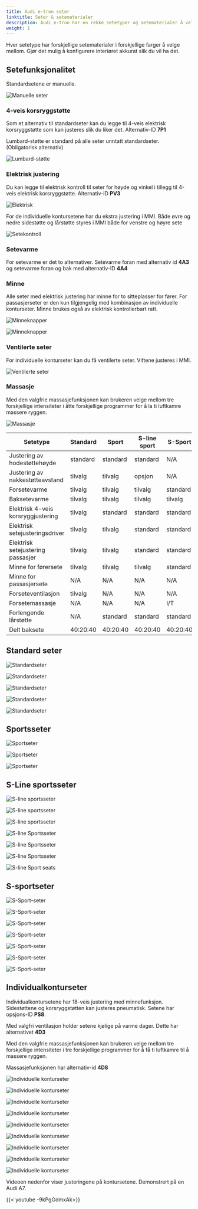 ```yaml
---
title: Audi e-tron seter
linktitle: Seter & setematerialer
description: Audi e-tron har en rekke setetyper og setematerialer å velge mellom
weight: 1
---
```


Hver setetype har forskjellige setematerialer i forskjellige farger å velge mellom. Gjør det mulig å konfigurere interiøret akkurat slik du vil ha det.

## Setefunksjonalitet

Standardsetene er manuelle.

![Manuelle seter](seats_control_manual.jpg "Manuell sete med manuell kontroll av høyde og vinkel")

### 4-veis korsryggstøtte

Som et alternativ til standardseter kan du legge til 4-veis elektrisk korsryggstøtte som kan justeres slik du liker det. Alternativ-ID **7P1**

Lumbard-støtte er standard på alle seter unntatt standardseter. (Obligatorisk alternativ)

![Lumbard-støtte](seats_control_manualwithlumbard.jpg "Manuell sete med elektrisk korsryggjustering")

### Elektrisk justering

Du kan legge til elektrisk kontroll til seter for høyde og vinkel i tillegg til 4-veis elektrisk korsryggstøtte. Alternativ-ID **PV3**

![Elektrisk](seats_control_electricwithlumbard.jpg "Elektriske seter med elektrisk lumbardkontroll")

For de individuelle kontursetene har du ekstra justering i MMI.
Både øvre og nedre sidestøtte og lårstøtte styres i MMI både for venstre og høyre sete

![Setekontroll](seats_control_plus.jpg "Elektrisk justering av individuelle konturseter")

### Setevarme

For setevarme er det to alternativer. Setevarme foran med alternativ id **4A3** og setevarme foran og bak med
alternativ-ID **4A4**

### Minne

Alle seter med elektrisk justering har minne for to sitteplasser for fører. For passasjerseter er den kun tilgjengelig med kombinasjon
av individuelle konturseter. Minne brukes også av elektrisk kontrollerbart ratt.

![Minneknapper](memory_left.jpg "Forhåndsinnstilt minne i førerdøren")

![Minneknapper](memory_right.jpg "Forhåndsinnstilt minne i passasjerdør")

### Ventilerte seter

For individuelle konturseter kan du få ventilerte seter. Viftene justeres i MMI.

![Ventilerte seter](ventilationcontrol.jpg "Ventilasjonen styres i mmi")

### Massasje

Med den valgfrie massasjefunksjonen kan brukeren velge mellom tre forskjellige intensiteter i åtte forskjellige programmer for å la ti luftkamre massere ryggen.

![Massasje](massage.jpg "Massasjekontroll i MMI")

| **Setetype** | **Standard** | **Sport** | **S-line sport**| **S-Sport** | **Contur** |
|-------|-------|-------|-------|-------|-------|
|Justering av hodestøttehøyde| standard | standard | standard |N/A |standard |
|Justering av nakkestøtteavstand| tilvalg | tilvalg |opsjon |N/A |standard |
|Forsetevarme| tilvalg | tilvalg | tilvalg |standard | standard |
|Baksetevarme| tilvalg | tilvalg | tilvalg | tilvalg | tilvalg |
|Elektrisk 4-veis korsryggjustering |tilvalg | standard | standard |standard | standard |
|Elektrisk setejusteringsdriver | tilvalg | tilvalg | standard |standard | standard |
|Elektrisk setejustering passasjer | tilvalg | tilvalg | standard |standard | standard |
|Minne for førersete | tilvalg | tilvalg | tilvalg | standard | standard |
|Minne for passasjersete | N/A | N/A | N/A |N/A | standard |
|Forseteventilasjon| tilvalg | N/A | N/A |N/A |tilvalg |
|Forsetemassasje| N/A | N/A | N/A |I/T |tilvalg |
|Forlengende lårstøtte |N/A | standard |standard |standard | standard |
|Delt baksete | 40:20:40 | 40:20:40 | 40:20:40 |40:20:40 | 40:20:40 |

## Standard seter

![Standardseter](seats_standard_1.jpg "Standardseter i beige skinn")

![Standardseter](seats_standard_2.jpg "Standardseter i sort skinn")

![Standardseter](seats_standard_3.jpg "Standardseter i brunt skinn")

![Standardseter](seats_standard_4.jpg "Standardseter i stoff")

![Standardseter](seats_standard_5.jpg "Standardseter i stoff")

## Sportsseter

![Sportseter](seats_sportseats_1.jpg "Sportseter i svart Valcona-skinn")

![Sportseter](seats_sportseats_2.jpg "Sportseter i svart Valcona-skinn")

![Sportseter](seats_sportseats_3.jpg "Sportseter i Alcantara")

## S-Line sportsseter

![S-line sportsseter](seats_slinesportseats_1.jpg "S-line sportsseter")

![S-line sportsseter](seats_slinesportseats_2.jpg "S-line sportsseter")

![S-line sportsseter](seats_slinesportseats_3.jpg "S-line sportsseter")

![S-line Sportsseter](seats_slinesportseats_4.jpg "S-line Sportsseter med Alcantara Frequenz/skinn")

![S-line Sportsseter](seats_slinesportseats_5.jpg "S-line Sportsseter med Alcantara Frequenz/skinn")

![S-line Sportsseter](seats_slinesportseats_6.jpg "S-line Sportsseter med Alcantara Frequenz/skinn")

![S-line Sport seats](seats_slinesportseats_7.jpg "S-line Sportsseter med Alcantara Frequenz/skinn og oransje søm fra 2022 Black edition")

## S-sportseter

![S-Sport-seter](seats_ssportseats_5.jpg "S-Sport-seter i svart Valcona-skinn")

![S-Sport-seter](seats_ssportseats_6.jpg "S-Sport-seter i svart Valcona-skinn")

![S-Sport-seter](seats_ssportseats_1.jpg "S-Sport-seter i svart Valcona-skinn")

![S-Sport-seter](seats_ssportseats_2.jpg "S-Sport-seter i rotorgrå Valcona-skinn")

![S-Sport-seter](seats_ssportseats_3.jpg "S-Sport-seter i rotorgrå Valcona-skinn")

![S-Sport-seter](seats_ssportseats_4.jpg "S-Sport-seter i rotorgrå Valcona-skinn")

![S-Sport-seter](seats_ssportseats_7.jpg "S-Sport-seter i arras rødt Valcona-skinn")

## Individualkonturseter

 Individualkontursetene har 18-veis justering med minnefunksjon. Sidestøttene og korsryggstøtten kan justeres pneumatisk.
 Setene har opsjons-ID **PS8**.

Med valgfri ventilasjon holder setene kjølige på varme dager. Dette har alternativet **4D3**

Med den valgfrie massasjefunksjonen kan brukeren velge mellom tre forskjellige intensiteter i tre forskjellige programmer for å få ti luftkamre til å massere ryggen.

Massasjefunksjonen har alternativ-id **4D8**

![Individuelle konturseter](seats_individualcontour_1.jpg "Individuelle konturseter")

![Individuelle konturseter](seats_individualcontour_2.jpg "Individuelle konturseter")

![Individuelle konturseter](seats_individualcontour_3.jpg "Individuelle konturseter")

![Individuelle konturseter](seats_individualcontour_4.jpg "Individuelle konturseter")

![Individuelle konturseter](seats_individualcontour_5.jpg "Individuelle konturseter")

![Individuelle konturseter](seats_individualcontour_7.jpg "Individuelle konturseter i svart Valcona-skinn")

![Individuelle konturseter](seats_individualcontour_8.jpg "Individuelle konturseter i svart Valcona-skinn")

![Individuelle konturseter](seats_individualcontour_9.jpg "Individuelle konturseter i perforert svart Valcona-skinn med ventilasjon")

![Individuelle konturseter](seats_individualcontour_10.jpg "Individuelle konturseter i perforert svart Valcona-skinn med ventilasjon")

Videoen nedenfor viser justeringene på kontursetene. Demonstrert på en Audi A7.

{{< youtube -9kPgGdmxAk>}}
